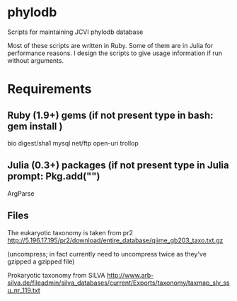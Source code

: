 # phylodb
Scripts for maintaining JCVI phylodb database

Most of these scripts are written in Ruby. Some of them are in Julia
for performance reasons. I design the scripts to give usage
information if run without arguments.

Requirements
============

Ruby (1.9+) gems (if not present type in bash: gem install <gem name>)
----------------------------------------------------------------------
bio
digest/sha1
mysql
net/ftp
open-uri
trollop

Julia (0.3+) packages (if not present type in Julia prompt: Pkg.add("<package name>") 
-------------------------------------------------------------------------------------
ArgParse

Files
-----
The eukaryotic taxonomy is taken from pr2
http://5.196.17.195/pr2/download/entire_database/qiime_gb203_taxo.txt.gz

(uncompress; in fact currently need to uncompress twice as they've gzipped a gzipped file)

Prokaryotic taxonomy from SILVA
http://www.arb-silva.de/fileadmin/silva_databases/current/Exports/taxonomy/taxmap_slv_ssu_nr_119.txt
